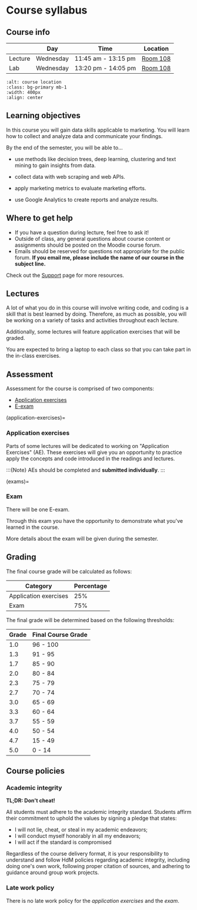 
# Course syllabus


## Course info

|           | Day       | Time                  | Location    |
|-----------|-----------|-------------------    |-------------|
| Lecture   | Wednesday | 11:45 am - 13:15 pm   |  [Room 108](https://www.hdm-stuttgart.de/horst)  |
| Lab       | Wednesday | 13:20 pm - 14:05 pm   |  [Room 108](https://www.hdm-stuttgart.de/horst)  |


```{image} ../_static/img/room-108.png
:alt: course location
:class: bg-primary mb-1
:width: 400px
:align: center
```


## Learning objectives

In this course you will gain data skills applicable to marketing. You will learn how to collect and analyze data and communicate your findings.

By the end of the semester, you will be able to...

- use methods like decision trees, deep learning, clustering and text mining to gain insights from data.

- collect data with web scraping and web APIs.

- apply marketing metrics to evaluate marketing efforts.

- use Google Analytics to create reports and analyze results.


## Where to get help

- If you have a question during lecture, feel free to ask it! 
- Outside of class, any general questions about course content or assignments should be posted on the Moodle course forum.
- Emails should be reserved for questions not appropriate for the public forum. **If you email me, please include the name of our course in the subject line.** 

Check out the [Support](course-support.md) page for more resources.

## Lectures

A lot of what you do in this course will involve writing code, and coding is a skill that is best learned by doing.
Therefore, as much as possible, you will be working on a variety of tasks and activities throughout each lecture.

Additionally, some lectures will feature application exercises that will be graded.

You are expected to bring a laptop to each class so that you can take part in the in-class exercises.


## Assessment

Assessment for the course is comprised of two components: 

- [Application exercises](application-exercises)
- [E-exam](exams)

(application-exercises)=
### Application exercises

Parts of some lectures will be dedicated to working on "Application Exercises" (AE). These  exercises will give you an opportunity to practice apply the concepts and code introduced in the readings and lectures. 


:::{Note}
AEs should be completed and **submitted individually**.
:::


(exams)=
### Exam

There will be one E-exam.

Through this exam you have the opportunity to demonstrate what you've learned in the course.

More details about the exam will be given during the semester.


## Grading

The final course grade will be calculated as follows:

| Category              | Percentage      |
|-----------------------|-----------------|
| Application exercises | 25%             |
| Exam                  | 75%             |


The final grade will be determined based on the following thresholds:

|  Grade       | Final Course Grade |
|--------------|--------------------|
| 1.0           | 96 - 100          |
| 1.3           | 91 - 95           |
| 1.7           | 85 - 90           |
| 2.0           | 80 - 84           |
| 2.3           | 75 - 79           |
| 2.7           | 70 - 74           |
| 3.0           | 65 - 69           |
| 3.3           | 60 - 64           |
| 3.7           | 55 - 59           |
| 4.0            | 50 - 54          |
| 4.7           | 15 - 49           |
| 5.0            | 0 - 14           |



## Course policies

### Academic integrity

**TL;DR: Don't cheat!**

All students must adhere to the academic integrity standard. Students affirm their commitment to uphold the values by signing a pledge that states:

-   I will not lie, cheat, or steal in my academic endeavors;
-   I will conduct myself honorably in all my endeavors;
-   I will act if the standard is compromised

Regardless of the course delivery format, it is your responsibility to understand and follow HdM policies regarding academic integrity, including doing one's own work, following proper citation of sources, and adhering to guidance around group work projects.


### Late work policy

There is no late work policy for the *application exercises* and the *exam*. 
